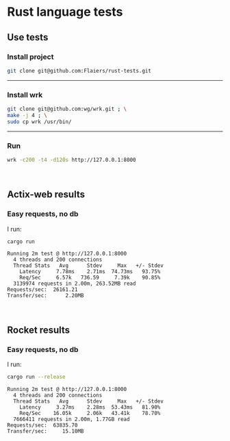 Rust language tests
===================

Use tests
---------
### Install project

```bash
git clone git@github.com:Flaiers/rust-tests.git
```

***

### Install wrk

```bash
git clone git@github.com:wg/wrk.git ; \
make -j 4 ; \
sudo cp wrk /usr/bin/
```

***

### Run

```bash
wrk -c200 -t4 -d120s http://127.0.0.1:8000
```

&nbsp;

Actix-web results
-----------------
### Easy requests, no db

I run:

```bash
cargo run
```

```
Running 2m test @ http://127.0.0.1:8000
  4 threads and 200 connections
  Thread Stats   Avg      Stdev     Max   +/- Stdev
    Latency     7.78ms    2.71ms  74.73ms   93.75%
    Req/Sec     6.57k   736.59     7.39k    90.85%
  3139974 requests in 2.00m, 263.52MB read
Requests/sec:  26161.21
Transfer/sec:      2.20MB
```

&nbsp;

Rocket results
--------------
### Easy requests, no db

I run:

```bash
cargo run --release
```

```
Running 2m test @ http://127.0.0.1:8000
  4 threads and 200 connections
  Thread Stats   Avg      Stdev     Max   +/- Stdev
    Latency     3.27ms    2.28ms  53.43ms   81.90%
    Req/Sec    16.05k     2.06k   43.41k    78.70%
  7666411 requests in 2.00m, 1.77GB read
Requests/sec:  63835.70
Transfer/sec:     15.10MB
```
